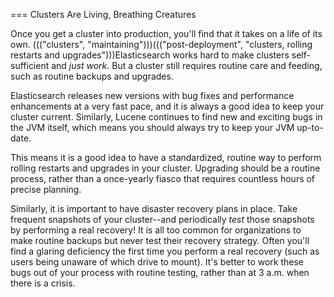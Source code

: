 
=== Clusters Are Living, Breathing Creatures

Once you get a cluster into production, you'll find that it takes on a life of its
own.  ((("clusters", "maintaining")))((("post-deployment", "clusters, rolling restarts and upgrades")))Elasticsearch works hard to make clusters self-sufficient and _just work_.
But a cluster still requires routine care and feeding, such as routine backups 
and upgrades.

Elasticsearch releases new versions with bug fixes and performance enhancements at 
a very fast pace, and it is always a good idea to keep your cluster current.
Similarly, Lucene continues to find new and exciting bugs in the JVM itself, which
means you should always try to keep your JVM up-to-date.

This means it is a good idea to have a standardized, routine way to perform rolling
restarts and upgrades in your cluster.  Upgrading should be a routine process, 
rather than a once-yearly fiasco that requires countless hours of precise planning.

Similarly, it is important to have disaster recovery plans in place.  Take frequent
snapshots of your cluster--and periodically _test_ those snapshots by performing
a real recovery!  It is all too common for organizations to make routine backups but
never test their recovery strategy.  Often you'll find a glaring deficiency
the first time you perform a real recovery (such as users being unaware of which
drive to mount).  It's better to work these bugs out of your process with 
routine testing, rather than at 3 a.m. when there is a crisis.
